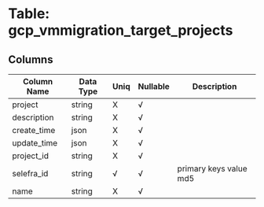# Table: gcp_vmmigration_target_projects

## Columns 

|  Column Name   |  Data Type  | Uniq | Nullable | Description | 
|  ----  | ----  | ----  | ----  | ---- | 
| project | string | X | √ |  | 
| description | string | X | √ |  | 
| create_time | json | X | √ |  | 
| update_time | json | X | √ |  | 
| project_id | string | X | √ |  | 
| selefra_id | string | √ | √ | primary keys value md5 | 
| name | string | X | √ |  | 


